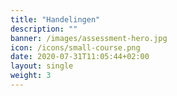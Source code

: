 ```yaml
---
title: "Handelingen"
description: ""
banner: /images/assessment-hero.jpg
icon: /icons/small-course.png
date: 2020-07-31T11:05:44+02:00
layout: single
weight: 3
---
```

